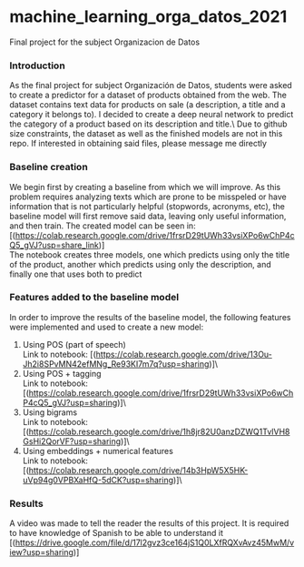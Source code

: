 # machine_learning_orga_datos_2021
Final project for the subject Organizacion de Datos


### Introduction
As the final project for subject Organización de Datos, students were asked to create a predictor for a dataset of products obtained from the web. The dataset contains text data for products on sale (a description, a title and a category it belongs to). I decided to create a deep neural network to predict the category of a product based on its description and title.\ 
Due to github size constraints, the dataset as well as the finished models are not in this repo. If interested in obtaining said files, please message me directly

### Baseline creation
We begin first by creating a baseline from which we will improve. As this problem requires analyzing texts which are prone to be misspeled or have information that is not particularly helpful (stopwords, acronyms, etc), the baseline model will first remove said data, leaving only useful information, and then train. The created model can be seen in: [(https://colab.research.google.com/drive/1frsrD29tUWh33vsiXPo6wChP4cQ5_gVJ?usp=share_link)]\
The notebook creates three models, one which predicts using only the title of the product,  another which predicts using only the description, and finally one that uses both to predict

### Features added to the baseline model
In order to improve the results of the baseline model, the following features were implemented and used to create a new model:
1. Using POS (part of speech)\
   Link to notebook: [(https://colab.research.google.com/drive/13Ou-Jh2i8SPvMN42efMNg_Re93KI7m7q?usp=sharing)]\
2. Using POS + tagging \
   Link to notebook: [(https://colab.research.google.com/drive/1frsrD29tUWh33vsiXPo6wChP4cQ5_gVJ?usp=sharing)]\
3. Using bigrams\
   Link to notebook: [(https://colab.research.google.com/drive/1h8jr82U0anzDZWQ1TvlVH8GsHi2QorVF?usp=sharing)]\
4. Using embeddings + numerical features\
   Link to notebook: [(https://colab.research.google.com/drive/14b3HpW5X5HK-uVp94g0VPBXaHfQ-5dCK?usp=sharing)]\
   
### Results
A video was made to tell the reader the results of this project. It is required to have knowledge of Spanish to be able to understand it\
[(https://drive.google.com/file/d/17l2gvz3ce164jS1Q0LXfRQXvAvz45MwM/view?usp=sharing)] 
